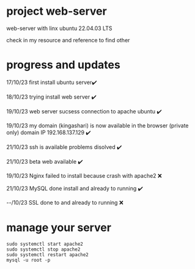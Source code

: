 # project web-server
web-server with linx ubuntu 22.04.03 LTS 

check in my resource and reference to find other
	
# progress and updates
17/10/23 first install ubuntu server✔️

18/10/23 trying install web server ✔️

19/10/23 web server sucsess connection to apache ubuntu ✔️

19/10/23 my domain (kingashari) is now available in the browser (private only) domain IP 192.168.137.129 ✔️

21/10/23 ssh is available problems disolved ✔️

21/10/23 beta web available ✔️ 

19/10/23 Nginx failed to install because crash with apache2 ❌ 

21/10/23 MySQL done install and already to running ✔️ 

--/10/23 SSL done to and already to running ❌ 
# manage your server
	sudo systemctl start apache2
	sudo systemctl stop apache2
 	sudo systemctl restart apache2
  	mysql -u root -p

  
 	
